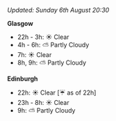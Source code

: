 *Updated: Sunday 6th August 20:30*

**Glasgow**

* 22h - 3h: :sunny: Clear
* 4h - 6h: :partly_sunny: Partly Cloudy
* 7h: :sunny: Clear
* 8h, 9h: :partly_sunny: Partly Cloudy

**Edinburgh**

* 22h: :sunny: Clear [:umbrella: as of 22h]
* 23h - 8h: :sunny: Clear
* 9h: :partly_sunny: Partly Cloudy
